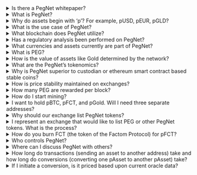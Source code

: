 <div>
   <details>
      <summary id="is-there-a-whitepaper" aria-hidden="true">Is there a PegNet whitepaper?</summary>
      <p><a href="https://pegnet.org/docs/whitepaper.html">Yes</a>.</p>
   </details>
   <details>
      <summary id="what-is-pegnet" aria-hidden="true">What is PegNet?</summary>
      <p>PegNet is a decentralized, non-custodial network of tokens pegged (stabilized) to different currencies and assets that allows for trading and conversion of value without the need for counterparties. It is a fully auditable, open-source stable coin network using the competition of PoW and external oracles to converge on the prices of currencies and assets.</p>
   </details>
   <details>
      <summary id="why-do-assets-begin-with-p" aria-hidden="true">Why do assets begin with ‘p’? For example, pUSD, pEUR, pGLD?</summary>
      <p>The PegNet is launching with 32 assets including 16 major currencies, 4 metals, and 12 cryptocurrencies. Each of these assets stands alone as a cryptocurrency token in the market and are designated with a leading ‘p’. For example: pUSD is pegged to the US Dollar</p>
   </details>
   <details>
      <summary id="what-is-the-use-case" aria-hidden="true">What is the use case of PegNet?</summary>
      <p>The use cases for pegged assets include payments, payment services, and store of value.</p>
      <p>Payments in the broader market require a cryptocurrency denominated in real-world currencies like the US dollar, the Euro, Yen, Yuan, etc. The PegNet supports pegged tokens that represent currencies, metals, and other cryptocurrencies (each pegged asset acts as an independent cryptocurrency, but are members of the PegNet assets).</p>
      <p>Payment services include the conversion of the PegNet asset used in payment to the PegNet asset required by the merchant. This allows the customer to pay in pEUR, pGLD, or pBTC, and the merchant can convert the payment to pUSD without a currency exchanger or any other 3rd party.</p>
      <p>Traditionally, managing value is difficult and requires attention to the market. The PegNet allows value to be managed against a range of 32 or more assets without involving 2nd or 3rd parties.</p>
      <p>The nature of PegNet and its lack of counterparty opens up new implementations for the cryptocurrency industry such as simplified smart contract settlement and novel DEX liquidity mechanisms.</p>
   </details>
   <details>
      <summary id="what-blockchain" aria-hidden="true">What blockchain does PegNet utilize?</summary>
      <p>PegNet is built on top of the <a href="https://www.factomprotocol.org/">Factom Protocol</a>.</p>
   </details>
   <details>
      <summary id="regulatory-analysis" aria-hidden="true">Has a regulatory analysis been performed on PegNet?</summary>
      <p><a href="https://docs.google.com/document/d/1es1_VNGOHhwC_aqoSq_G3bf9LvovRvhGc9XaC8rEu6c/edit?usp=sharing" rel="nofollow">Yes</a>.</p>
   </details>
   <details>
      <summary id="what-assets" aria-hidden="true">What currencies and assets currently are part of PegNet?</summary>
      <p>The current PegNet assets include:</p>
      <table>
         <thead>
            <tr>
               <th>Currencies</th>
               <th>Precious Metals</th>
               <th>Cryptocurrencies</th>
            </tr>
         </thead>
         <tbody>
            <tr>
               <td>US Dollar</td>
               <td>Gold</td>
               <td>PEG (The PegNet Token)</td>
            </tr>
            <tr>
               <td>Euro</td>
               <td>Silver</td>
               <td>Bitcoin</td>
            </tr>
            <tr>
               <td>Japanese Yen</td>
               <td></td>
               <td>Ethereum</td>
            </tr>
            <tr>
               <td>British Pound</td>
               <td></td>
               <td>Dash</td>
            </tr>
            <tr>
               <td>Canadian Dollar</td>
               <td></td>
               <td>Bitcoin Cash</td>
            </tr>
            <tr>
               <td>Swiss Franc</td>
               <td></td>
               <td>Binance Coin</td>
            </tr>
            <tr>
               <td>Indian Rupee</td>
               <td></td>
               <td>Stellar</td>
            </tr>
            <tr>
               <td>Singapore Dollar</td>
               <td></td>
               <td>Cardano</td>
            </tr>
            <tr>
               <td>Chinese Yuan</td>
               <td></td>
               <td>Monero</td>
            </tr>
            <tr>
               <td>Hong Kong Dollar</td>
               <td></td>
               <td>Zcash</td>
            </tr>
            <tr>
               <td>Tiawanese Dollar</td>
               <td></td>
               <td>Decred</td>
            </tr>
            <tr>
               <td>Korean Won</td>
               <td></td>
               <td>Litecoin</td>
            </tr>
            <tr>
               <td>Mexican Peso</td>
               <td></td>
               <td>Ravencoin</td>
            </tr>
            <tr>
               <td>Brazillian Peso</td>
               <td></td>
               <td>Factom</td>
            </tr>
            <tr>
               <td>Phillipine Peso</td>
               <td></td>
               <td></td>
            </tr>
            <tr>
               <td></td>
               <td></td>
               <td></td>
            </tr>
         </tbody>
      </table>
   </details>
   <details>
      <summary id="what-is-peg" aria-hidden="true">What is PEG?</summary>
      <p>Peg Network Token (PEG) is the PegNet token that summarizes the value of the set of pegged tokens in the market. The market value of all the pegged assets, divided by the number of existing PEG is used to set the value of PEG prior to exchanges establishing a market price. PEG can be converted into any pegged asset and any pegged asset can be converted into PEG. For example, if the value of one PEG is $2.00 you could convert it into two pUSD.</p>
      <p>Conversion involves burning the asset you are contributing and issuing the asset that you want. This is done in the context of the prices in USD for the assets involved, as determined by the market price.</p>
   </details>
   <details>
      <summary id="how-is-the-value-of-assets-determined" aria-hidden="true">How is the value of assets like Gold determined by the network?</summary>
      <p>External oracles are used. In fact, that data is what the miners “mine”. Anyone that wants to mine prices for the PegNet can use their computers to mine price data. This price data collected into an Oracle Price Record (OPR). The OPRs are sorted by Proof of Work (PoW) and the highest 50 are then evaluated for agreement. The record that most agrees with the rest of the 50 records provides the prices for the current block. The top 10 OPRs in most agreement all receive rewards.</p>
   </details>
   <details>
      <summary id="what-are-the-tokenomics" aria-hidden="true">What are the PegNet’s tokenomics?</summary>
      <p>Outside of exchange listings, the two onramps into the PegNet are mining PEG and burning FCT (the token of the Factom Protocol) for pFCT. PEG (Peg Network Token) is the PegNet token that summarizes the value of the set of pegged tokens in the market. The market value of all the pegged assets divided by the number of existing PEG is used to set the value of PEG until exchanges set its value. PEG can be burned into any pegged asset. For example, if the value of one PEG is $2.00 you could burn it into two pUSD (the pegged token for US Dollars). Burning that PEG would reduce the supply of PEG and increase the total value of pegged assets thus increasing the value of remaining PEG. If you burn 100 FCT it creates 100 pFCT. You may then convert the 100 pFCT to pUSD or pBTC or any other asset at the oracle defined market price. When you convert to a new token, the old token is burned (destroyed). Any pegged token may also be burned into PEG.</p>
   </details>
   <details>
      <summary id="why-is-this-better-than-custodian-or-smart-contracts" aria-hidden="true">Why is PegNet superior to custodian or ethereum smart contract based stable coins?</summary>
      <p>Reserve based assets do not support the conversion between assets. The user is restricted to the liquidity of the reserve assets held on an exchange. The same is true for Ethereum smart contract based stable coins. Further, reserve based coins are not decentralized, and their viability is defined by the banks and institutions that hold their reserves.</p>
      <p>Smart contract based stable coins are decentralized to a great degree but involve leverage contracts that achieve stability through liquidation when the market pressure is forcing asset prices down. Further, smart contract coins are very complicated and it is hard to understand their implementation.</p>
      <p>The PegNet only provides conversions between pegged assets. This is something neither reserve tokens or smart contract tokens can do, provides for payments and payment services, is decentralized, and works in bull and bear markets.</p>
   </details>
   <details>
      <summary id="how-is-stability-maintained" aria-hidden="true">How is price stability maintained on exchanges?</summary>
      <p>Via arbitrage. For example, on an exchange, if pUSD dropped to $0.95, then it could be purchased at the discount (thus raising the price) while simultaneously burning pUSD at the $1.00 set by the external oracle within PegNet. With arbitrage, the profits can be left in any asset on the exchanges, such as USD, BTC, or any other asset.</p>
   </details>
   <details>
      <summary id="what-are-the-mining-rewards" aria-hidden="true">How many PEG are rewarded per block?</summary>
      <p>200 PEG to the top 25 miners. Block times are 10 minutes (the block time of the Factom Protocol which PegNet is built on top of). The reward per block is not reduced over time.</p>
   </details>
   <details>
      <summary id="how-to-mine" aria-hidden="true">How do I start mining?</summary>
      <p>See the <a href="https://github.com/pegnet/pegnet/wiki/Mining">mining documentation</a>.</p>
   </details>
   <details>
      <summary id="are-addresses-shared" aria-hidden="true">I want to hold pBTC, pFCT, and pGold. Will I need three separate addresses?</summary>
      <p>All PegNet assets are based on Factoid addresses. The same Factoid Address holds the ability to sign Factoid transactions, pBTC, pFCT, and pGold transactions. So the Factoid address can be considered the root address that can none the less hold many other balances.</p>
   </details>
   <details>
      <summary id="why-list-pegnet-tokes" aria-hidden="true">Why should our exchange list PegNet tokens?</summary>
      <p>PegNet is a mined token system, so miners do need a place to sell their tokens. Further, PegNet is fueled by arbitrage, which generates trades and liquidity. Because of the arbitrage, Exchanges will make more in transaction fees than with other, more difficult to arbitrage tokens and coins. Because of the flexibility of conversion in the PegNet, some exchanges will eventually support on-exchange conversions, adding to liquidity, arbitrage. Such flexibility will encourage merchant and user integration with exchanges.</p>
   </details>
   <details>
      <summary id="how-to-list-pegnet-tokens" aria-hidden="true">I represent an exchange that would like to list PEG or other PegNet tokens. What is the process?</summary>
      <p>PegNet is not controlled by anyone and cannot pay a listing fee. If you need technical assistance implementing PegNet tokens on your exchange, please ask for help on our <a href="https://discord.gg/V6T7mCW" rel="nofollow">Discord</a>.</p>
   </details>
   <details>
      <summary id="how-to-burn-fct-to-pfct" aria-hidden="true">How do you burn FCT (the token of the Factom Protocol) for pFCT?</summary>
      <p>You will be able to burn FCT to pFCT by using a special command in the PegNet command-line interpreter (pncli). 100 FCT will be converted into 100 pFCT.</p>
   </details>
   <details>
      <summary id="who-controls-pegnet" aria-hidden="true">Who controls PegNet?</summary>
      <p>Nobody controls PegNet. It is a decentralized system built on top of the Factom Protocol. Anyone can contribute to the Core code and run a miner.</p>
   </details>
   <details>
      <summary id="where-can-i-discuss-pegnet" aria-hidden="true">Where can I discuss PegNet with others?</summary>
      <p><a href="https://discord.gg/V6T7mCW" rel="nofollow">Discord</a> and <a href="https://www.reddit.com/r/PegNet/" rel="nofollow">Reddit</a></p>
   </details>
   <details>
      <summary id="how-long-to-finality" aria-hidden="true">How long do transactions (sending an asset to another address) take and how long do conversions (converting one pAsset to another pAsset) take?</summary>
      <p>Transactions take a maximum of 10 minutes on the network.  Conversions take at least 10 minutes but not more than 20 minutes.</p>
   </details>
   <details>
      <summary id="what-price-are-conversions-based-upon" aria-hidden="true">If I initiate a conversion, is it priced based upon current oracle data?</summary>
      <p>No.  Once you initiate a conversion, the system waits until the next block and uses that price data.  That's why conversions take at least 10 minutes but not more than 20.  This avoids people taking advantage of old pricing data.</p>
   </details>
</div>
